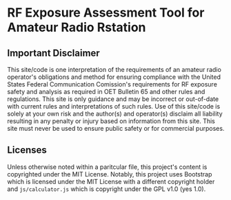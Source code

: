 # RF Exposure Assessment Tool for Amateur Radio Rstation

## Important Disclaimer

This site/code is one interpretation of the requirements of an amateur radio operator's obligations and method for ensuring compliance with the United States Federal Communication Comission's requirements for RF exposure safety and analysis as required in OET Bulletin 65 and other rules and regulations. This site is only guidance and may be incorrect or out-of-date with current rules and interpretations of such rules. Use of this site/code is solely at your own risk and the author(s) and operator(s) disclaim all liability resulting in any penalty or injury based on information from this site. This site must never be used to ensure public safety or for commercial purposes.


## Licenses
Unless otherwise noted within a paritcular file, this project's content is copyrighted under the MIT License.
Notably, this project uses Bootstrap which is licensed under the MIT License with a different copyright holder
and `js/calculator.js` which is copyright under the GPL v1.0 (yes 1.0).
